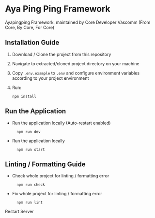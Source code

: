 # Aya Ping Ping Framework

Ayapingping Framework, maintained by Core Developer Vascomm (From Core, By Core, For Core)

## Installation Guide

1.  Download / Clone the project from this repository
2.  Navigate to extracted/cloned project directory on your machine
3.  Copy `.env.example` to `.env` and configure environment variables according to your project environment
4.  Run:

        npm install

## Run the Application

- Run the application locally (Auto-restart enabled)

        npm run dev

- Run the application locally

        npm run start

## Linting / Formatting Guide

- Check whole project for linting / formatting error

        npm run check

- Fix whole project for linting / formatting error

        npm run lint


Restart Server